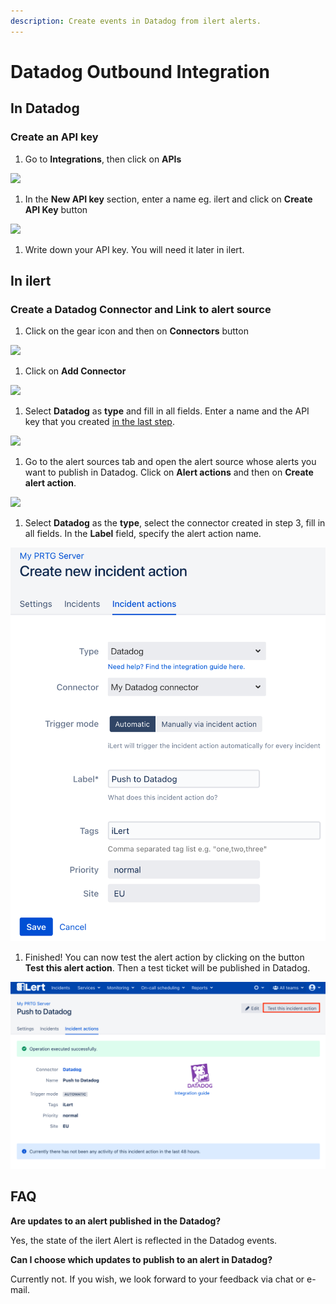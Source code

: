 ```yaml
---
description: Create events in Datadog from ilert alerts.
---
```


# Datadog Outbound Integration

## In Datadog <a href="#in-topdesk" id="in-topdesk"></a>

### Create an API key <a href="#create-api-user" id="create-api-user"></a>

1. Go to **Integrations**, then click on **APIs**

![](../../.gitbook/assets/datadog\_1.png)

1. In the **New API key** section, enter a name eg. ilert and click on **Create API Key** button

![](../../.gitbook/assets/datadog\_2.png)

1. Write down your API key. You will need it later in ilert.

## In ilert <a href="#in-ilert" id="in-ilert"></a>

### Create a Datadog Connector and Link to alert source <a href="#create-alarm-source" id="create-alarm-source"></a>

1. Click on the gear icon and then on **Connectors** button

![](<../../.gitbook/assets/go\_to\_connectors (1).png>)

1. Click on **Add Connector**

![](<../../.gitbook/assets/create\_connector\_button (7) (4).png>)

1. Select **Datadog** as **type** and fill in all fields. Enter a name and the API key that you created [in the last step](outbound.md).

![](../../.gitbook/assets/datadog\_il1.png)

1. Go to the alert sources tab and open the alert source whose alerts you want to publish in Datadog. Click on **Alert actions** and then on **Create alert action**.

![](<../../.gitbook/assets/new\_incident\_action (6).png>)

1. Select **Datadog** as the **type**, select the connector created in step 3, fill in all fields. In the **Label** field, specify the alert action name.

![](<../../.gitbook/assets/iLert (80).png>)

1. Finished! You can now test the alert action by clicking on the button **Test this alert action**. Then a test ticket will be published in Datadog.

![](<../../.gitbook/assets/iLert (81).png>)

## FAQ <a href="#faq" id="faq"></a>

**Are updates to an alert published in the Datadog?**

Yes, the state of the ilert Alert is reflected in the Datadog events.

**Can I choose which updates to publish to an alert in Datadog?**

Currently not. If you wish, we look forward to your feedback via chat or e-mail.

